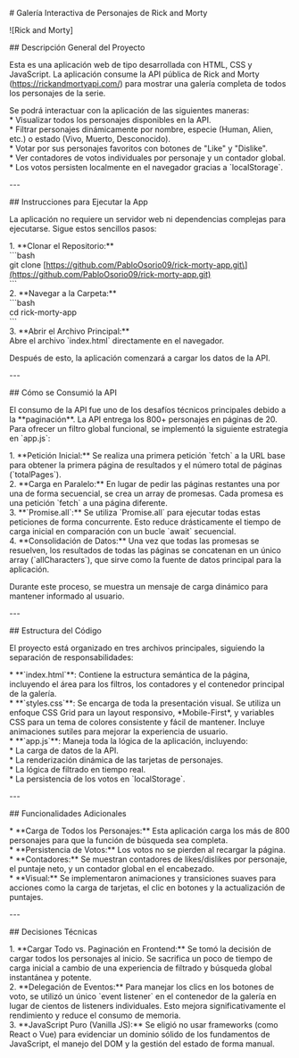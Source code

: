 \# Galería Interactiva de Personajes de Rick and Morty

\!\[Rick and Morty\]

\#\# Descripción General del Proyecto

Esta es una aplicación web de tipo desarrollada con HTML, CSS y JavaScript. La aplicación consume la API pública de Rick and Morty (https://rickandmortyapi.com/) para mostrar una galería completa de todos los personajes de la serie.

Se podrá interactuar con la aplicación de las siguientes maneras:  
\* Visualizar todos los personajes disponibles en la API.  
\* Filtrar personajes dinámicamente por nombre, especie (Human, Alien, etc.) o estado (Vivo, Muerto, Desconocido).  
\* Votar por sus personajes favoritos con botones de "Like" y "Dislike".  
\* Ver contadores de votos individuales por personaje y un contador global.  
\* Los votos persisten localmente en el navegador gracias a \`localStorage\`.

\---

\#\# Instrucciones para Ejecutar la App

La aplicación no requiere un servidor web ni dependencias complejas para ejecutarse. Sigue estos sencillos pasos:

1\.  \*\*Clonar el Repositorio:\*\*  
    \`\`\`bash  
    git clone \[https://github.com/PabloOsorio09/rick-morty-app.git\](https://github.com/PabloOsorio09/rick-morty-app.git)  
    \`\`\`  
2\.  \*\*Navegar a la Carpeta:\*\*  
    \`\`\`bash  
    cd rick-morty-app  
    \`\`\`  
3\.  \*\*Abrir el Archivo Principal:\*\*  
    Abre el archivo \`index.html\` directamente en el navegador.

Después de esto, la aplicación comenzará a cargar los datos de la API.

\---

\#\# Cómo se Consumió la API

El consumo de la API fue uno de los desafíos técnicos principales debido a la \*\*paginación\*\*. La API entrega los 800+ personajes en páginas de 20\. Para ofrecer un filtro global funcional, se implementó la siguiente estrategia en \`app.js\`:

1\.  \*\*Petición Inicial:\*\* Se realiza una primera petición \`fetch\` a la URL base para obtener la primera página de resultados y el número total de páginas (\`totalPages\`).  
2\.  \*\*Carga en Paralelo:\*\* En lugar de pedir las páginas restantes una por una de forma secuencial, se crea un array de promesas. Cada promesa es una petición \`fetch\` a una página diferente.  
3\.  \*\*\`Promise.all\`:\*\* Se utiliza \`Promise.all\` para ejecutar todas estas peticiones de forma concurrente. Esto reduce drásticamente el tiempo de carga inicial en comparación con un bucle \`await\` secuencial.  
4\.  \*\*Consolidación de Datos:\*\* Una vez que todas las promesas se resuelven, los resultados de todas las páginas se concatenan en un único array (\`allCharacters\`), que sirve como la fuente de datos principal para la aplicación.

Durante este proceso, se muestra un mensaje de carga dinámico para mantener informado al usuario.

\---

\#\# Estructura del Código

El proyecto está organizado en tres archivos principales, siguiendo la separación de responsabilidades:

\* \*\*\`index.html\`\*\*: Contiene la estructura semántica de la página, incluyendo el área para los filtros, los contadores y el contenedor principal de la galería.  
\* \*\*\`styles.css\`\*\*: Se encarga de toda la presentación visual. Se utiliza un enfoque CSS Grid para un layout responsivo, \*Mobile-First\*, y variables CSS para un tema de colores consistente y fácil de mantener. Incluye animaciones sutiles para mejorar la experiencia de usuario.  
\* \*\*\`app.js\`\*\*: Maneja toda la lógica de la aplicación, incluyendo:  
    \* La carga de datos de la API.  
    \* La renderización dinámica de las tarjetas de personajes.  
    \* La lógica de filtrado en tiempo real.  
    \* La persistencia de los votos en \`localStorage\`.

\---

\#\# Funcionalidades Adicionales

\* \*\*Carga de Todos los Personajes:\*\* Esta aplicación carga los más de 800 personajes para que la función de búsqueda sea completa.  
\* \*\*Persistencia de Votos:\*\* Los votos no se pierden al recargar la página.  
\* \*\*Contadores:\*\* Se muestran contadores de likes/dislikes por personaje, el puntaje neto, y un contador global en el encabezado.  
\* \*\*Visual:\*\* Se implementaron animaciones y transiciones suaves para acciones como la carga de tarjetas, el clic en botones y la actualización de puntajes.

\---

\#\# Decisiones Técnicas

1\.  \*\*Cargar Todo vs. Paginación en Frontend:\*\* Se tomó la decisión de cargar todos los personajes al inicio. Se sacrifica un poco de tiempo de carga inicial a cambio de una experiencia de filtrado y búsqueda global instantánea y potente.  
2\.  \*\*Delegación de Eventos:\*\* Para manejar los clics en los botones de voto, se utilizó un único \`event listener\` en el contenedor de la galería en lugar de cientos de listeners individuales. Esto mejora significativamente el rendimiento y reduce el consumo de memoria.  
3\.  \*\*JavaScript Puro (Vanilla JS):\*\* Se eligió no usar frameworks (como React o Vue) para evidenciar un dominio sólido de los fundamentos de JavaScript, el manejo del DOM y la gestión del estado de forma manual.  
